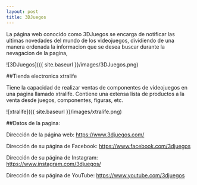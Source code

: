 ```yaml
---
layout: post
title: 3DJuegos
---
```


La página web conocido como 3DJuegos se encarga de notificar las ultimas novedades del mundo de los videojuegos, dividiendo de una manera ordenada la informacion que se desea buscar durante la nevagacion de la pagina,

![3DJuegos]({{ site.baseurl }}/images/3DJuegos.png)

##Tienda electronica xtralife

Tiene la capacidad de realizar ventas de componentes de videojuegos en una pagina llamado xtralife. Contiene una extensa lista de productos a la venta desde juegos, componentes, figuras, etc.

![xtralife]({{ site.baseurl }}/images/xtralife.png)

##Datos de la pagina:

Dirección de la página web:  https://www.3djuegos.com/

Dirección de su página de Facebook: https://www.facebook.com/3djuegos

Dirección de su página de Instagram: https://www.instagram.com/3djuegos/

Dirección de su página de YouTube: https://www.youtube.com/3djuegos
